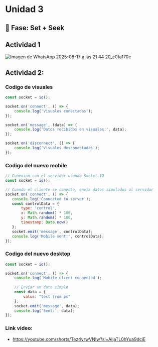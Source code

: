 # Unidad 3

## 🔎 Fase: Set + Seek


## Actividad 1
 ![Imagen de WhatsApp 2025-08-17 a las 21 44 20_c0fa170c](https://github.com/user-attachments/assets/1f10dca8-b34a-45d2-afb3-819625d8fe45)

## Actividad 2:
### Codigo de visuales 
``` js
const socket = io();

socket.on('connect', () => {
    console.log('Visuales conectadas');
});

socket.on('message', (data) => {
    console.log('Datos recibidos en visuales:', data);
});

socket.on('disconnect', () => {
    console.log('Visuales desconectadas');
});
```
### Codigo del nuevo mobile 
 ```js
// Conexión con el servidor usando Socket.IO
const socket = io();

// Cuando el cliente se conecta, envía datos simulados al servidor
socket.on('connect', () => {
    console.log('Connected to server');
    const controlData = {
        type: 'control',
        x: Math.random() * 100,
        y: Math.random() * 100,
        timestamp: Date.now()
    };
    socket.emit('message', controlData);
    console.log('Mobile sent:', controlData);
});
```
### Codigo del nuevo desktop
``` js
const socket = io();

socket.on('connect', () => {
    console.log('Mobile client connected');
    
    // Enviar un dato simple
    const data = {
        value: "test from pc"
    };
    socket.emit('message', data);
    console.log('Sent:', data);
});
```

### Link video:
- https://youtube.com/shorts/Tez4yrwVNIw?si=AIjaTL0hYua9dcjE
